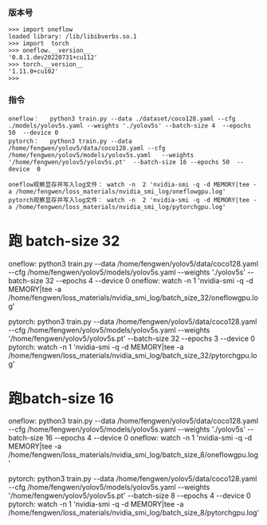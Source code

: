  ### 版本号
 ```
 >>> import oneflow
loaded library: /lib/libibverbs.so.1
>>> import  torch
>>> oneflow.__version__
'0.8.1.dev20220731+cu112'
>>> torch.__version__
'1.11.0+cu102'
>>> 

 ```
 ###  指令 
 ```
oneflow：   python3 train.py --data ./dataset/coco128.yaml --cfg ./models/yolov5s.yaml --weights './yolov5s' --batch-size 4  --epochs 50  --device 0 
pytorch：   python3 train.py --data  /home/fengwen/yolov5/data/coco128.yaml --cfg /home/fengwen/yolov5/models/yolov5s.yaml   --weights '/home/fengwen/yolov5/yolov5s.pt'  --batch-size 16 --epochs 50  --device  0

oneflow观察显存并写入log文件： watch -n  2 'nvidia-smi -q -d MEMORY|tee -a /home/fengwen/loss_materials/nvidia_smi_log/oneflowgpu.log'
pytorch观察显存并写入log文件： watch -n  2 'nvidia-smi -q -d MEMORY|tee -a /home/fengwen/loss_materials/nvidia_smi_log/pytorchgpu.log'

```

# 跑 batch-size 32
oneflow: python3 train.py --data  /home/fengwen/yolov5/data/coco128.yaml --cfg /home/fengwen/yolov5/models/yolov5s.yaml --weights './yolov5s' --batch-size 32  --epochs 4  --device 0 
oneflow:  watch -n  1 'nvidia-smi -q -d MEMORY|tee -a /home/fengwen/loss_materials/nvidia_smi_log/batch_size_32/oneflowgpu.log'

pytorch: python3 train.py --data  /home/fengwen/yolov5/data/coco128.yaml --cfg /home/fengwen/yolov5/models/yolov5s.yaml   --weights '/home/fengwen/yolov5/yolov5s.pt'  --batch-size 32 --epochs 3  --device  0
pytorch: watch -n  1 'nvidia-smi -q -d MEMORY|tee -a /home/fengwen/loss_materials/nvidia_smi_log/batch_size_32/pytorchgpu.log'


#  跑batch-size 16

oneflow: python3 train.py --data /home/fengwen/yolov5/data/coco128.yaml --cfg /home/fengwen/yolov5/models/yolov5s.yaml --weights './yolov5s' --batch-size 16  --epochs 4  --device 0 
oneflow:  watch -n  1 'nvidia-smi -q -d MEMORY|tee -a /home/fengwen/loss_materials/nvidia_smi_log/batch_size_8/oneflowgpu.log'

pytorch: python3 train.py --data  /home/fengwen/yolov5/data/coco128.yaml --cfg /home/fengwen/yolov5/models/yolov5s.yaml   --weights '/home/fengwen/yolov5/yolov5s.pt'  --batch-size 8 --epochs 4  --device  0
pytorch: watch -n  1 'nvidia-smi -q -d MEMORY|tee -a /home/fengwen/loss_materials/nvidia_smi_log/batch_size_8/pytorchgpu.log'







